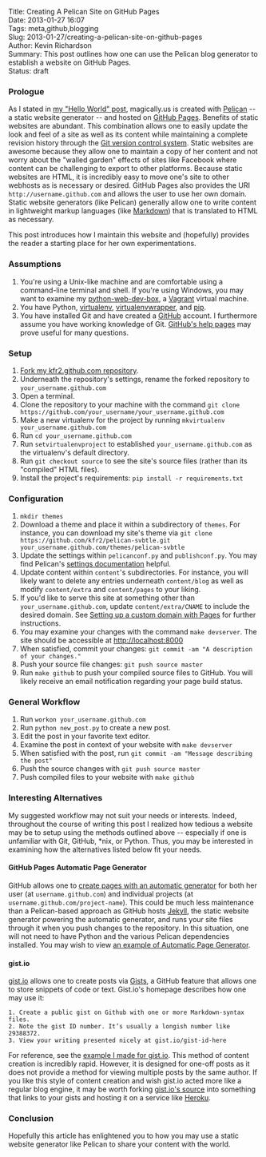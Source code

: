 Title: Creating A Pelican Site on GitHub Pages  
Date: 2013-01-27 16:07  
Tags: meta,github,blogging  
Slug: 2013-01-27/creating-a-pelican-site-on-github-pages  
Author: Kevin Richardson  
Summary: This post outlines how one can use the Pelican blog generator to establish a website on GitHub Pages.  
Status: draft

### Prologue
As I stated in [my "Hello World" post](http://magically.us/2013-01-01/hello-world.html), magically.us is created with [Pelican](http://blog.getpelican.com/) -- a static website generator -- and hosted on [GitHub Pages](http://pages.github.com/).  Benefits of static websites are abundant.  This combination allows one to easily update the look and feel of a site as well as its content while maintaining a complete revision history through the [Git version control system](http://git-scm.com/).  Static websites are awesome because they allow one to maintain a copy of her content and not worry about the "walled garden" effects of sites like Facebook where content can be challenging to export to other platforms.  Because static websites are HTML, it is incredibly easy to move one's site to other webhosts as is necessary or desired.  GitHub Pages also provides the URI `http://username.github.com` and allows the user to use her own domain.  Static website generators (like Pelican) generally allow one to write content in lightweight markup languages (like [Markdown](https://en.wikipedia.org/wiki/Markdown)) that is translated to HTML as necessary.

This post introduces how I maintain this website and (hopefully) provides the reader a starting place for her own experimentations.


### Assumptions
1. You're using a Unix-like machine and are comfortable using a command-line terminal and shell.  If you're using Windows, you may want to examine my [python-web-dev-box](https://github.com/kfr2/python-web-dev-box), a [Vagrant](http://vagrantup.com) virtual machine.
2. You have Python, [virtualenv](http://www.virtualenv.org/en/latest/), [virtualenvwrapper](http://www.doughellmann.com/projects/virtualenvwrapper/), and [pip](http://pypi.python.org/pypi/pip).
3. You have installed Git and have created a [GitHub](http://github.com) account.  I furthermore assume you have working knowledge of Git.  [GitHub's help pages](https://help.github.com/) may prove useful for many questions.


### Setup
1. [Fork my kfr2.github.com repository](https://github.com/kfr2/kfr2.github.com/fork).
2. Underneath the repository's settings, rename the forked repository to `your_username.github.com`
3. Open a terminal.
4. Clone the repository to your machine with the command `git clone https://github.com/your_username/your_username.github.com`
5. Make a new virtualenv for the project by running `mkvirtualenv your_username.github.com`
6. Run `cd your_username.github.com`
7. Run `setvirtualenvproject` to established `your_username.github.com` as the virtualenv's default directory.
8. Run `git checkout source` to see the site's source files (rather than its "compiled" HTML files).
9. Install the project's requirements:  `pip install -r requirements.txt`


### Configuration
1. `mkdir themes`
2. Download a theme and place it within a subdirectory of `themes`.  For instance, you can download my site's theme via `git clone https://github.com/kfr2/pelican-svbtle.git your_username.github.com/themes/pelican-svbtle`
3. Update the settings within `pelicanconf.py` and `publishconf.py`.  You may find Pelican's [settings documentation](http://docs.getpelican.com/en/3.1.1/settings.html) helpful.
4. Update content within `content`'s subdirectories.  For instance, you will likely want to delete any entries underneath `content/blog` as well as modify `content/extra` and `content/pages` to your liking.
5. If you'd like to serve this site at something other than `your_username.github.com`, update `content/extra/CNAME` to include the desired domain.  See [Setting up a custom domain with Pages](https://help.github.com/articles/setting-up-a-custom-domain-with-pages) for further instructions.
6. You may examine your changes with the command `make devserver`.  The site should be accessible at [http://localhost:8000](http://localhost:8000)
7. When satisfied, commit your changes: `git commit -am "A description of your changes."`
8. Push your source file changes: `git push source master`
9. Run `make github` to push your compiled source files to GitHub.  You will likely receive an email notification regarding your page build status.


### General Workflow
1. Run `workon your_username.github.com`
2. Run `python new_post.py` to create a new post.
3. Edit the post in your favorite text editor.
4. Examine the post in context of your website with `make devserver`
5. When satisfied with the post, run `git commit -am "Message describing the post"`
6. Push the source changes with `git push source master`
7. Push compiled files to your website with `make github`


### Interesting Alternatives
My suggested workflow may not suit your needs or interests.  Indeed, throughout the course of writing this post I realized how tedious a website may be to setup using the methods outlined above -- especially if one is unfamiliar with Git, GitHub, *nix, or Python.  Thus, you may be interested in examining how the alternatives listed below fit your needs.

#### GitHub Pages Automatic Page Generator
GitHub allows one to [create pages with an automatic generator](https://help.github.com/articles/creating-pages-with-the-automatic-generator) for both her user (at `username.github.com`) and individual projects (at `username.github.com/project-name`).  This could be much less maintenance than a Pelican-based approach as GitHub hosts [Jekyll](https://github.com/mojombo/jekyll), the static website generator powering the automatic generator, and runs your site files through it when you push changes to the repository.  In this situation, one will not need to have Python and the various Pelican dependencies installed.  You may wish to view [an example of Automatic Page Generator](http://magically.us/apg-test/).

#### gist.io
[gist.io](http://gist.io) allows one to create posts via [Gists](https://gist.github.com/), a GitHub feature that allows one to store snippets of code or text.  Gist.io's homepage describes how one may use it:

	1. Create a public gist on Github with one or more Markdown-syntax files.
	2. Note the gist ID number. It’s usually a longish number like 29388372.
	3. View your writing presented nicely at gist.io/gist-id-here
	
For reference, see the [example I made for gist.io](http://gist.io/4651080).  This method of content creation is incredibly rapid.  However, it is designed for one-off posts as it does not provide a method for viewing multiple posts by the same author.  If you like this style of content creation and wish gist.io acted more like a regular blog engine, it may be worth forking [gist.io's source](https://github.com/idan/gistio) into something that links to your gists and hosting it on a service like [Heroku](http://heroku.com).


### Conclusion
Hopefully this article has enlightened you to how you may use a static website generator like Pelican to share your content with the world.

